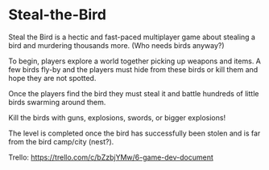 # Steal-the-Bird
Steal the Bird is a hectic and fast-paced multiplayer game about stealing a bird and murdering thousands more. (Who needs birds anyway?)

To begin, players explore a world together picking up weapons and items. A few birds fly-by and the players must hide from these birds or kill them and hope they are not spotted.

Once the players find the bird they must steal it and battle hundreds of little birds swarming around them.

Kill the birds with guns, explosions, swords, or bigger explosions!

The level is completed once the bird has successfully been stolen and is far from the bird camp/city (nest?).

Trello: https://trello.com/c/bZzbjYMw/6-game-dev-document
